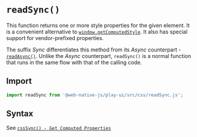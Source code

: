 # `readSync()`
This function returns one or more style properties for the given element. It is a convenient alternative to [`window.getComputedStyle`](https://developer.mozilla.org/en-US/docs/Web/API/Window/getComputedStyle). It also has special support for vendor-prefixed properties.

The suffix *Sync* differentiates this method from its *Async* counterpart - [`readAsync()`](/play-ui/api/css/readasync.md). Unlike the *Async* counterpart, `readSync()` is a normal function that runs in the same flow with that of the calling code.

## Import

```js
import readSync from '@web-native-js/play-ui/src/css/readSync.js';
```

## Syntax
See [`cssSync() - Get Computed Properties`](/play-ui/api/css/csssync.md#greater-than-get-computed-properties)
